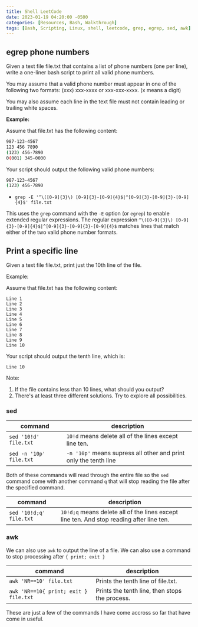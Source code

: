 ```yaml
---
title: Shell LeetCode
date: 2023-01-19 04:20:00 -0500
categories: [Resources, Bash, Walkthrough]
tags: [Bash, Scripting, Linux, shell, leetcode, grep, egrep, sed, awk]
---
```


## egrep phone numbers

Given a text file file.txt that contains a list of phone numbers (one per line), write a one-liner bash script to print all valid phone numbers.

You may assume that a valid phone number must appear in one of the following two formats: (xxx) xxx-xxxx or xxx-xxx-xxxx. (x means a digit)

You may also assume each line in the text file must not contain leading or trailing white spaces.

**Example:**

Assume that file.txt has the following content:

```bash
987-123-4567
123 456 7890
(123) 456-7890
0(001) 345-0000
```

Your script should output the following valid phone numbers:

```bash
987-123-4567
(123) 456-7890
```

- `grep -E '^\([0-9]{3}\) [0-9]{3}-[0-9]{4}$|^[0-9]{3}-[0-9]{3}-[0-9]{4}$' file.txt`

This uses the `grep` command with the `-E` option (or `egrep`) to enable extended regular expressions. The regular expression `^\([0-9]{3}\) [0-9]{3}-[0-9]{4}$|^[0-9]{3}-[0-9]{3}-[0-9]{4}$` matches lines that match either of the two valid phone number formats.


## Print a specific line 

Given a text file file.txt, print just the 10th line of the file.

Example:

Assume that file.txt has the following content:

```shell
Line 1
Line 2
Line 3
Line 4
Line 5
Line 6
Line 7
Line 8
Line 9
Line 10
```

Your script should output the tenth line, which is:

```shell
Line 10
```

Note:
1. If the file contains less than 10 lines, what should you output?
2. There's at least three different solutions. Try to explore all possibilities.

### sed

| command | description |
|---------|-------------|
| `sed '10!d' file.txt` | `10!d` means delete all of the lines except line ten. |
| `sed -n '10p' file.txt` | `-n '10p'` means supress all other and print only the tenth line

Both of these commands will read through the entire file so the `sed` command come with another command `q` that will stop reading the file after the specified command. 

| command | description |
|---------|-------------|
| `sed '10!d;q' file.txt` | `10!d;q` means delete all of the lines except line ten. And stop reading after line ten. |

### awk

We can also use `awk` to output the line of a file. We can also use a command to stop processing after `{ print; exit }`

| command | description |
|---------|-------------|
| `awk 'NR==10' file.txt` | Prints the tenth line of file.txt. |
| `awk 'NR==10{ print; exit } file.txt` | Prints the tenth line, then stops the process. |

These are just a few of the commands I have come accross so far that have come in useful.

